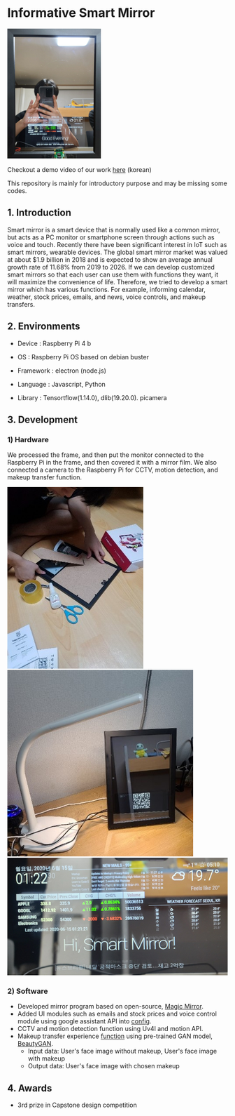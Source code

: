# Informative Smart Mirror

![hardware4](etc/hardware4.png)

Checkout a demo video of our work [here](https://www.youtube.com/watch?v=BQvdD-lqlTo&feature=youtu.be) (korean)

This repository is mainly for introductory purpose and may be missing some codes.

## 1. Introduction

Smart mirror is a smart device that is normally used like a common mirror, but acts as a PC monitor or smartphone screen through actions such as voice and touch. Recently there have been significant interest in IoT such as smart mirrors, wearable devices. The global smart mirror market was valued at about $1.9 billion in 2018 and is expected to show an average annual growth rate of 11.68% from 2019 to 2026. If we can develop customized smart mirrors so that each user can use them with functions they want, it will maximize the convenience of life. Therefore, we tried to develop a smart mirror which has various functions. For example, informing calendar, weather, stock prices, emails, and news, voice controls, and makeup transfers.

## 2. Environments

- Device : Raspberry Pi 4 b

- OS : Raspberry Pi OS based on debian buster

- Framework : electron (node.js)

- Language : Javascript, Python

- Library : Tensortflow(1.14.0), dlib(19.20.0). picamera

## 3. Development

### 1) Hardware

We processed the frame, and then put the monitor connected to the Raspberry Pi in the frame, and then covered it with a mirror film. We also connected a camera to the Raspberry Pi for CCTV, motion detection, and makeup transfer function.

<!-- ![hardware1](etc/hardware1.jpg) -->

![hardware2](etc/hardware2.jpg)
![hardware3](etc/hardware3.jpg)
![hardware5](etc/hardware5.png)

### 2) Software

- Developed mirror program based on open-source, [Magic Mirror](https://github.com/MichMich/MagicMirror).
- Added UI modules such as emails and stock prices and voice control module using google assistant API into [config](config.js).
- CCTV and motion detection function using Uv4l and motion API.
- Makeup transfer experience [function](makeup.py) using pre-trained GAN model, [BeautyGAN](https://github.com/Honlan/BeautyGAN).
  - Input data: User's face image without makeup, User's face image with makeup
  - Output data: User's face image with chosen makeup

## 4. Awards

- 3rd prize in Capstone design competition
